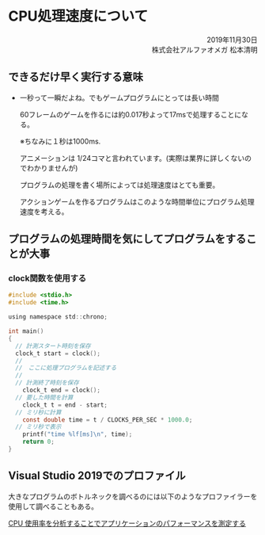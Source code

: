 # CPU処理速度について
<div style="text-align: right;">
2019年11月30日<br>
株式会社アルファオメガ  松本清明
</div>

## できるだけ早く実行する意味
* 一秒って一瞬だよね。でもゲームプログラムにとっては長い時間

    60フレームのゲームを作るには約0.017秒よって17msで処理することになる。

    ※ちなみに１秒は1000ms.

    アニメーションは 1/24コマと言われています。(実際は業界に詳しくないのでわかりませんが)

    プログラムの処理を書く場所によっては処理速度はとても重要。

    アクションゲームを作るプログラムはこのような時間単位にプログラム処理速度を考える。


## プログラムの処理時間を気にしてプログラムをすることが大事


### clock関数を使用する

```c
#include <stdio.h>
#include <time.h>

using namespace std::chrono;

int main()
{
  // 計測スタート時刻を保存
  clock_t start = clock();
  //
  //　ここに処理プログラムを記述する
  //
  // 計測終了時刻を保存
	clock_t end = clock();
  // 要した時間を計算
	clock_t t = end - start;
  // ミリ秒に計算
	const double time = t / CLOCKS_PER_SEC * 1000.0;
  // ミリ秒で表示
	printf("time %lf[ms]\n", time);
	return 0;
}
```

## Visual Studio 2019でのプロファイル

大きなプログラムのボトルネックを調べるのには以下のようなプロファイラーを
使用して調べることもある。

[CPU 使用率を分析することでアプリケーションのパフォーマンスを測定する](https://docs.microsoft.com/ja-jp/visualstudio/profiling/beginners-guide-to-performance-profiling?view=vs-2019)
